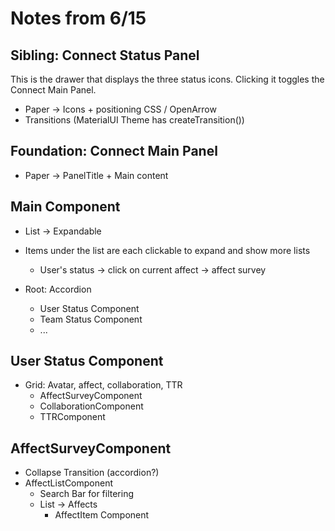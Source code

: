 # Notes from 6/15

## Sibling: Connect Status Panel

This is the drawer that displays the three status icons. Clicking it toggles the Connect Main Panel.

- Paper -> Icons + positioning CSS / OpenArrow
- Transitions (MaterialUI Theme has createTransition())

## Foundation: Connect Main Panel

- Paper -> PanelTitle + Main content

## Main Component

- List -> Expandable
- Items under the list are each clickable to expand and show more lists
  - User's status -> click on current affect -> affect survey

- Root: Accordion
  - User Status Component
  - Team Status Component
  - ...

## User Status Component

- Grid: Avatar, affect, collaboration, TTR
  - AffectSurveyComponent
  - CollaborationComponent
  - TTRComponent

## AffectSurveyComponent

- Collapse Transition (accordion?)
- AffectListComponent
  - Search Bar for filtering
  - List -> Affects
    - AffectItem Component
